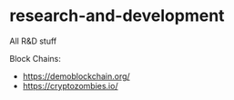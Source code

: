 # research-and-development
All R&amp;D stuff

Block Chains:
- https://demoblockchain.org/
- https://cryptozombies.io/
